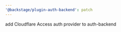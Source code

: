 ```yaml
---
'@backstage/plugin-auth-backend': patch
---
```


add Cloudflare Access auth provider to auth-backend
